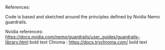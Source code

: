 References: 

Code is based and sketched around the principles defined by Nvidia Nemo guardrails. 

Nvidia references: https://docs.nvidia.com/nemo/guardrails/user_guides/guardrails-library.html bold text
Chroma : https://docs.trychroma.com/ bold text
